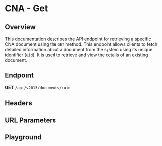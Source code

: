 <script setup>
import SwaggerUI from "../../swagger/view/SwaggerUI.vue"
import swaggerJson from "../../swagger/json/ircc/get.json";

const swaggerSpecs = [
  { json: swaggerJson, protected: false },
];

</script>

# CNA - Get

## Overview

This documentation describes the API endpoint for retrieving a specific CNA document using the `GET` method. This endpoint allows clients to fetch detailed information about a document from the system using its unique identifier (`uid`). It is used to retrieve and view the details of an existing document.

## Endpoint
**GET** `/api/v2013/documents/:uid`

## Headers
<!--@include: ../../components/common/header/realm-accept.md-->

## URL Parameters
<!--@include: ../../components/common/url/uid.md-->

## Playground

<SwaggerUI :swaggerSpecs="swaggerSpecs" />